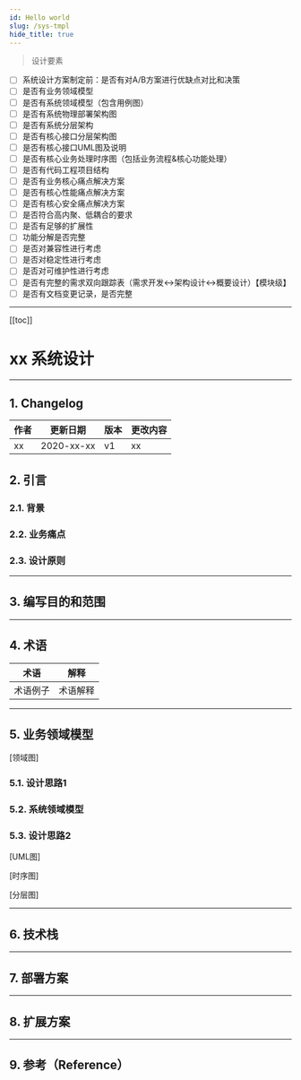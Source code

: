 ```yaml
---
id: Hello world
slug: /sys-tmpl
hide_title: true
---
```



> 设计要素

- [ ] 系统设计方案制定前：是否有对A/B方案进行优缺点对比和决策
- [ ] 是否有业务领域模型
- [ ] 是否有系统领域模型（包含用例图）
- [ ] 是否有系统物理部署架构图
- [ ] 是否有系统分层架构
- [ ] 是否有核心接口分层架构图
- [ ] 是否有核心接口UML图及说明
- [ ] 是否有核心业务处理时序图（包括业务流程&核心功能处理）
- [ ] 是否有代码工程项目结构
- [ ] 是否有业务核心痛点解决方案
- [ ] 是否有核心性能痛点解决方案
- [ ] 是否有核心安全痛点解决方案
- [ ] 是否符合高内聚、低耦合的要求
- [ ] 是否有足够的扩展性
- [ ] 功能分解是否完整
- [ ] 是否对兼容性进行考虑
- [ ] 是否对稳定性进行考虑
- [ ] 是否对可维护性进行考虑
- [ ] 是否有完整的需求双向跟踪表（需求开发<->架构设计<->概要设计）【模块级】
- [ ] 是否有文档变更记录，是否完整

---

[[toc]]

# xx 系统设计

---

## 1. Changelog

| 作者 | 更新日期 | 版本 | 更改内容 |
|---|---|---|---|
| xx | 2020-xx-xx | v1 | xx |

## 2. 引言

### 2.1. 背景

### 2.2. 业务痛点

### 2.3. 设计原则

---

## 3. 编写目的和范围

---

## 4. 术语

| 术语 | 解释 |
|---|---|
| 术语例子 | 术语解释 |

---

## 5. 业务领域模型

[领域图]

### 5.1. 设计思路1

### 5.2. 系统领域模型

### 5.3. 设计思路2

[UML图]

[时序图]

[分层图]

---

## 6. 技术栈

---

## 7. 部署方案

---

## 8. 扩展方案

---

## 9. 参考（Reference）
